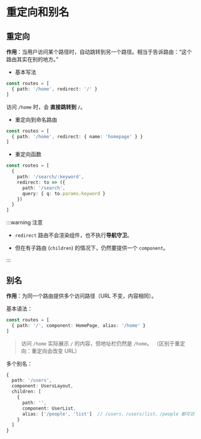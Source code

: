 # 重定向和别名

## 重定向

**作用**：当用户访问某个路径时，自动跳转到另一个路径。相当于告诉路由：“这个路由其实在别的地方。”

- 基本写法

```ts
const routes = [
  { path: '/home', redirect: '/' }
]
```

访问 `/home` 时，会 **直接跳转到 `/`**。

-  重定向到命名路由

```ts
const routes = [
  { path: '/home', redirect: { name: 'homepage' } }
]
```

- 重定向函数

```ts
const routes = [
  {
    path: '/search/:keyword',
    redirect: to => ({
      path: '/search',
      query: { q: to.params.keyword }
    })
  }
]
```

:::warning 注意

- `redirect` 路由不会渲染组件，也不执行**导航守卫**。

- 但在有子路由 (`children`) 的情况下，仍然要提供一个 `component`。

:::

## 别名

**作用**：为同一个路由提供多个访问路径（URL 不变，内容相同）。

基本语法：

```ts
const routes = [
  { path: '/', component: HomePage, alias: '/home' }
]
```

> 访问 `/home` 实际展示 `/` 的内容，但地址栏仍然是 `/home`。
>  （区别于重定向：重定向会改变 URL）

多个别名：

```ts
{
  path: '/users',
  component: UsersLayout,
  children: [
    {
      path: '',
      component: UserList,
      alias: ['/people', 'list']  // /users、/users/list、/people 都可访问
    }
  ]
}
```

